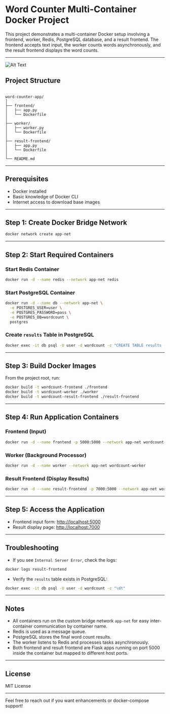 
# Word Counter Multi-Container Docker Project

This project demonstrates a multi-container Docker setup involving a frontend, worker, Redis, PostgreSQL database, and a result frontend. The frontend accepts text input, the worker counts words asynchronously, and the result frontend displays the word counts.

---
![Alt Text](blob/bc8c39caf8f8cc8d36f5fbd21f3aa492eecd2320/Screenshot%20From%202025-05-23%2023-22-55.png)

## Project Structure

```

word-counter-app/
│
├── frontend/
│   ├── app.py
│   └── Dockerfile
│
├── worker/
│   ├── worker.py
│   └── Dockerfile
│
├── result-frontend/
│   ├── app.py
│   └── Dockerfile
│
└── README.md

````

---

## Prerequisites

- Docker installed
- Basic knowledge of Docker CLI
- Internet access to download base images

---

## Step 1: Create Docker Bridge Network

```bash
docker network create app-net
````

---

## Step 2: Start Required Containers

### Start Redis Container

```bash
docker run -d --name redis --network app-net redis
```

### Start PostgreSQL Container

```bash
docker run -d --name db --network app-net \
  -e POSTGRES_USER=user \
  -e POSTGRES_PASSWORD=pass \
  -e POSTGRES_DB=wordcount \
  postgres
```

### Create `results` Table in PostgreSQL

```bash
docker exec -it db psql -U user -d wordcount -c "CREATE TABLE results (id SERIAL PRIMARY KEY, text TEXT, word_count INT);"
```

---

## Step 3: Build Docker Images

From the project root, run:

```bash
docker build -t wordcount-frontend ./frontend
docker build -t wordcount-worker ./worker
docker build -t wordcount-result-frontend ./result-frontend
```

---

## Step 4: Run Application Containers

### Frontend (Input)

```bash
docker run -d --name frontend -p 5000:5000 --network app-net wordcount-frontend
```

### Worker (Background Processor)

```bash
docker run -d --name worker --network app-net wordcount-worker
```

### Result Frontend (Display Results)

```bash
docker run -d --name result-frontend -p 7000:5000 --network app-net wordcount-result-frontend
```

---

## Step 5: Access the Application

* Frontend input form: [http://localhost:5000](http://localhost:5000)
* Result display page: [http://localhost:7000](http://localhost:7000)

---

## Troubleshooting

* If you see `Internal Server Error`, check the logs:

```bash
docker logs result-frontend
```

* Verify the `results` table exists in PostgreSQL:

```bash
docker exec -it db psql -U user -d wordcount -c "\dt"
```

---

## Notes

* All containers run on the custom bridge network `app-net` for easy inter-container communication by container name.
* Redis is used as a message queue.
* PostgreSQL stores the final word count results.
* The worker listens to Redis and processes tasks asynchronously.
* Both frontend and result frontend are Flask apps running on port 5000 inside the container but mapped to different host ports.

---

## License

MIT License

---

Feel free to reach out if you want enhancements or docker-compose support!

```

```
